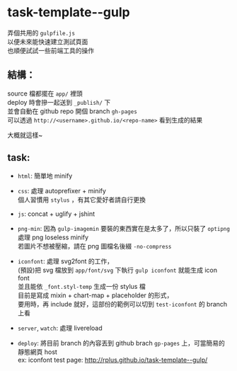 task-template--gulp
==

弄個共用的 `gulpfile.js`  
以便未來能快速建立測試頁面  
也順便試試一些前端工具的操作

## 結構：  

source 檔都擺在 `app/` 裡頭  
deploy 時會摻一起送到 `_publish/` 下  
並會自動在 github repo 開個 branch `gh-pages`  
可以透過 `http://<username>.github.io/<repo-name>` 看到生成的結果

大概就這樣~


## task:

+ `html`: 簡單地 minify

+ `css`: 處理 autoprefixer + minify  
  個人習慣用 `stylus` ，有其它愛好者請自行更換

+ `js`: concat + uglify + jshint

+ `png-min`: 因為 `gulp-imagemin` 要裝的東西實在是太多了，所以只裝了 `optipng` 處理 png loseless minify  
  若圖片不想被壓縮，請在 png 圖檔名後綴 `-no-compress`

+ `iconfont`: 處理 svg2font 的工作，  
  (預設)把 svg 檔放到 `app/font/svg` 下執行 `gulp iconfont` 就能生成 icon font  
  並且能依 `_font.styl-temp` 生成一份 stylus 檔  
  目前是寫成 mixin + chart-map + placeholder 的形式，  
  要用時，再 include 就好，這部份的範例可以切到 `test-iconfont` 的 branch 上看

+ `server`, `watch`: 處理 livereload

+ `deploy`: 將目前 branch 的內容丟到 github brach `gp-pages` 上，可當簡易的靜態網頁 host  
  ex: iconfont test page: <http://rplus.github.io/task-template--gulp/>
